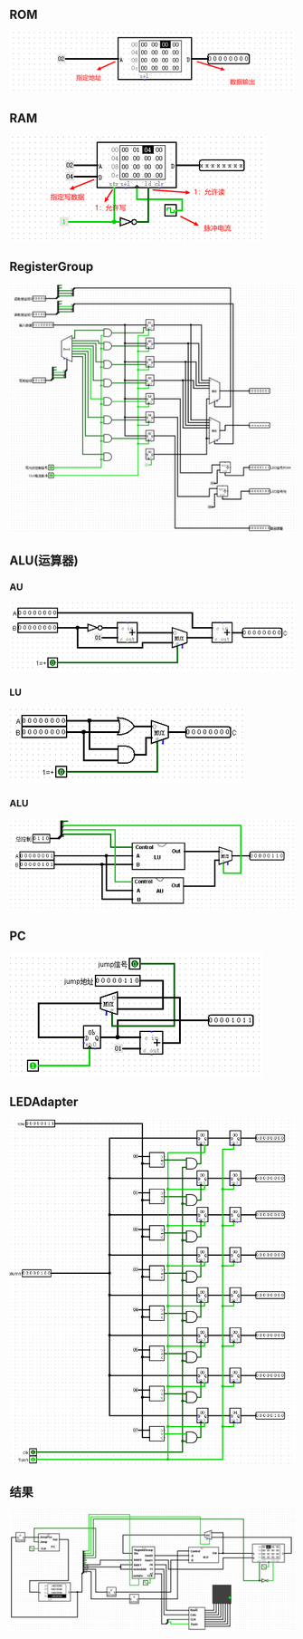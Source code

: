 ## ROM

<img src="img\image-20220423165437029.png" alt="image-20220423165437029"  />

## RAM

<img src="img\image-20220423165605676.png" alt="image-20220423165605676"  />

## RegisterGroup

<img src="img\image-20220424095504829.png" alt="image-20220424095504829"  />

## ALU(运算器)

### AU

<img src="img\image-20220423182001527.png" alt="image-20220423182001527"  />

### LU

<img src="img\image-20220423182805366.png" alt="image-20220423182805366"  />

### ALU

<img src="img\image-20220423193024745.png" alt="image-20220423193024745"  />

## PC

<img src="img\image-20220424095553881.png" alt="image-20220424095553881"  />

## LEDAdapter

<img src="img\image-20220424095652261.png" alt="image-20220424095652261"  />

## 结果

<img src="img\image-20220424095825928.png" alt="image-20220424095825928"  />